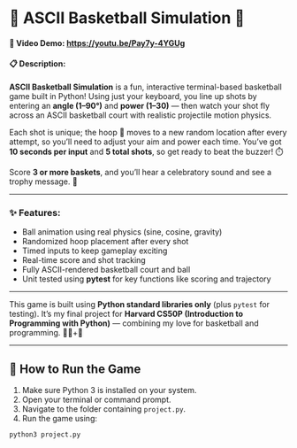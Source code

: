 # 🏀 ASCII Basketball Simulation 🏀

#### 🎥 Video Demo: <https://youtu.be/Pay7y-4YGUg>

#### 📋 Description:

**ASCII Basketball Simulation** is a fun, interactive terminal-based basketball game built in Python! Using just your keyboard, you line up shots by entering an **angle (1–90°)** and **power (1–30)** — then watch your shot fly across an ASCII basketball court with realistic projectile motion physics.

Each shot is unique; the hoop 🏀 moves to a new random location after every attempt, so you’ll need to adjust your aim and power each time. You’ve got **10 seconds per input** and **5 total shots**, so get ready to beat the buzzer! ⏱️

Score **3 or more baskets**, and you’ll hear a celebratory sound and see a trophy message. 🎉

---

### ✨ Features:

-  Ball animation using real physics (sine, cosine, gravity)
-  Randomized hoop placement after every shot
-  Timed inputs to keep gameplay exciting
-  Real-time score and shot tracking
-  Fully ASCII-rendered basketball court and ball
-  Unit tested using **pytest** for key functions like scoring and trajectory

---

This game is built using **Python standard libraries only** (plus `pytest` for testing). It’s my final project for **Harvard CS50P (Introduction to Programming with Python)** — combining my love for basketball and programming. 👩‍💻+🏀

---

## 🚀 How to Run the Game

1. Make sure Python 3 is installed on your system.
2. Open your terminal or command prompt.
3. Navigate to the folder containing `project.py`.
4. Run the game using:

```bash
python3 project.py
